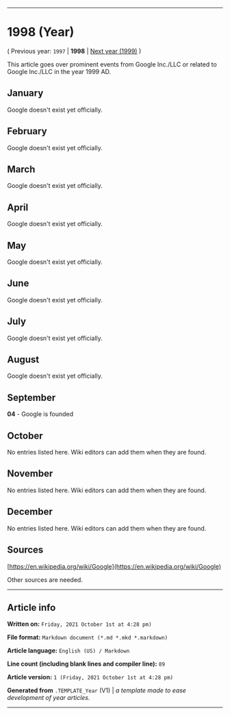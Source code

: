 
***

# 1998 (Year)

( Previous year: `1997` | **1998** | [Next year (1999)](https://github.com/seanpm2001/Degoogle-your-life/wiki/1999/) )

This article goes over prominent events from Google Inc./LLC or related to Google Inc./LLC in the year 1999 AD.

## January

Google doesn't exist yet officially.

## February

Google doesn't exist yet officially.

## March

Google doesn't exist yet officially.

## April

Google doesn't exist yet officially.

## May

Google doesn't exist yet officially.

## June

Google doesn't exist yet officially.

## July

Google doesn't exist yet officially.

## August

Google doesn't exist yet officially.

## September

**04** - Google is founded

## October

No entries listed here. Wiki editors can add them when they are found.

## November

No entries listed here. Wiki editors can add them when they are found.

## December

No entries listed here. Wiki editors can add them when they are found.

## Sources

[https://en.wikipedia.org/wiki/Google](https://en.wikipedia.org/wiki/Google)

Other sources are needed. <!-- and this article needs LOTS of improvement and original work to prevent it from being half a copy and paste from Wikipedia. !-->

***

## Article info

**Written on:** `Friday, 2021 October 1st at 4:28 pm)`

**File format:** `Markdown document (*.md *.mkd *.markdown)`

**Article language:** `English (US) / Markdown`

**Line count (including blank lines and compiler line):** `89`

**Article version:** `1 (Friday, 2021 October 1st at 4:28 pm)`

**Generated from** `.TEMPLATE_Year` (V1) | _a template made to ease development of year articles._

***

<!-- Tools

Quick copy and paste

https://github.com/seanpm2001/Degoogle-your-life/wiki/

!-->
